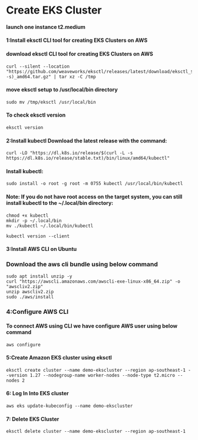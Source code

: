 # Create EKS Cluster
#### launch one instance t2.medium
#### 1:Install eksctl CLI tool for creating EKS Clusters on AWS

#### download eksctl CLI tool for creating EKS Clusters on AWS
````
curl --silent --location "https://github.com/weaveworks/eksctl/releases/latest/download/eksctl_$(uname -s)_amd64.tar.gz" | tar xz -C /tmp
````
#### move eksctl setup to /usr/local/bin directory
````
sudo mv /tmp/eksctl /usr/local/bin
````
#### To check eksctl version
````
eksctl version
````
#### 2:Install kubectl Download the latest release with the command:
````
curl -LO "https://dl.k8s.io/release/$(curl -L -s https://dl.k8s.io/release/stable.txt)/bin/linux/amd64/kubectl"
````
#### Install kubectl:
````
sudo install -o root -g root -m 0755 kubectl /usr/local/bin/kubectl
````
#### Note: If you do not have root access on the target system, you can still install kubectl to the ~/.local/bin directory:
````
chmod +x kubectl
mkdir -p ~/.local/bin
mv ./kubectl ~/.local/bin/kubectl
````
````
kubectl version --client
````
#### 3:Install AWS CLI on Ubuntu
### Download the aws cli bundle using below command
````
sudo apt install unzip -y
curl "https://awscli.amazonaws.com/awscli-exe-linux-x86_64.zip" -o "awscliv2.zip"
unzip awscliv2.zip
sudo ./aws/install
````
### 4:Configure AWS CLI
#### To connect AWS using CLI we have configure AWS user using below command
````
aws configure
````
#### 5:Create Amazon EKS cluster using eksctl
````
eksctl create cluster --name demo-ekscluster --region ap-southeast-1 --version 1.27 --nodegroup-name worker-nodes --node-type t2.micro --nodes 2
````
#### 6: Log In Into EKS cluster
````
aws eks update-kubeconfig --name demo-ekscluster
````
#### 7: Delete EKS Cluster
````
eksctl delete cluster --name demo-ekscluster --region ap-southeast-1
````




